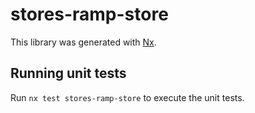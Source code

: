 # stores-ramp-store

This library was generated with [Nx](https://nx.dev).

## Running unit tests

Run `nx test stores-ramp-store` to execute the unit tests.

